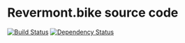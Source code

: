 # Revermont.bike source code

[![Build
Status](https://travis-ci.org/dpobel/revermont.bike.svg?branch=master)](https://travis-ci.org/dpobel/revermont.bike)
[![Dependency
Status](https://gemnasium.com/dpobel/revermont.bike.svg)](https://gemnasium.com/dpobel/revermont.bike)

